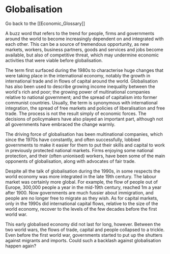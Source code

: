 # Globalisation

Go back to the [[Economic_Glossary]]


A buzz word that refers to the trend for people, firms and governments around the world to become increasingly dependent on and integrated with each other. This can be a source of tremendous opportunity, as new markets, workers, business partners, goods and services and jobs become available, but also of competitive threat, which may undermine economic activities that were viable before globalisation.

The term first surfaced during the 1980s to characterise huge changes that were taking place in the international economy, notably the growth in international trade and in flows of capital around the world. Globalisation has also been used to describe growing income inequality between the world's rich and poor; the growing power of multinational companies relative to national government; and the spread of capitalism into former communist countries. Usually, the term is synonymous with international integration, the spread of free markets and policies of liberalisation and free trade. The process is not the result simply of economic forces. The decisions of policymakers have also played an important part, although not all governments have embraced the change warmly.

The driving force of globalisation has been multinational companies, which since the 1970s have constantly, and often successfully, lobbied governments to make it easier for them to put their skills and capital to work in previously protected national markets. Firms enjoying some national protection, and their (often unionised) workers, have been some of the main opponents of globalisation, along with advocates of fair trade.

Despite all the talk of globalisation during the 1990s, in some respects the world economy was more integrated in the late 19th century. The labour market was certainly more global. For example, the flow of people out of Europe, 300,000 people a year in the mid-19th century, reached 1m a year after 1900. Now governments are much fussier about immigration, and people are no longer free to migrate as they wish. As for capital markets, only in the 1990s did international capital flows, relative to the size of the world economy, recover to the levels of the few decades before the first world war.

This early globalised economy did not last for long, however. Between the two world wars, the flows of trade, capital and people collapsed to a trickle. Even before the first world war, governments started to put up the shutters against migrants and imports. Could such a backlash against globalisation happen again?

